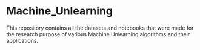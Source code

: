 # Machine_Unlearning
This repository contains all the datasets and notebooks that were made for the research purpose of various Machine Unlearning algorithms and their applications.

